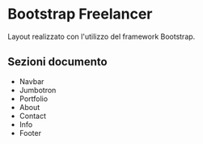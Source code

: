 # Bootstrap Freelancer 

Layout realizzato con l'utilizzo del framework Bootstrap.

## Sezioni documento

- Navbar
- Jumbotron
- Portfolio
- About
- Contact
- Info
- Footer
